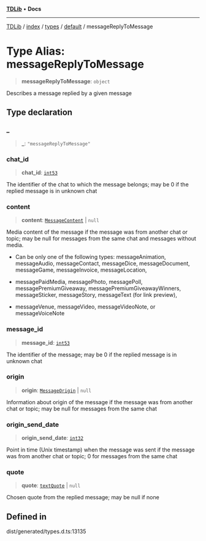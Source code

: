 [**TDLib**](../../../../../../README.md) • **Docs**

***

[TDLib](../../../../../../modules.md) / [index](../../../../../README.md) / [types](../../../README.md) / [default](../README.md) / messageReplyToMessage

# Type Alias: messageReplyToMessage

> **messageReplyToMessage**: `object`

Describes a message replied by a given message

## Type declaration

### \_

> **\_**: `"messageReplyToMessage"`

### chat\_id

> **chat\_id**: [`int53`](int53-1.md)

The identifier of the chat to which the message belongs; may be 0 if the replied message is in unknown chat

### content

> **content**: [`MessageContent`](MessageContent.md) \| `null`

Media content of the message if the message was from another chat or topic; may be null for messages from the same chat and messages without media.

- Can be only one of the following types: messageAnimation, messageAudio, messageContact, messageDice, messageDocument, messageGame, messageInvoice, messageLocation,

- messagePaidMedia, messagePhoto, messagePoll, messagePremiumGiveaway, messagePremiumGiveawayWinners, messageSticker, messageStory, messageText (for link preview),

- messageVenue, messageVideo, messageVideoNote, or messageVoiceNote

### message\_id

> **message\_id**: [`int53`](int53-1.md)

The identifier of the message; may be 0 if the replied message is in unknown chat

### origin

> **origin**: [`MessageOrigin`](MessageOrigin.md) \| `null`

Information about origin of the message if the message was from another chat or topic; may be null for messages from the same chat

### origin\_send\_date

> **origin\_send\_date**: [`int32`](int32-1.md)

Point in time (Unix timestamp) when the message was sent if the message was from another chat or topic; 0 for messages from the same chat

### quote

> **quote**: [`textQuote`](textQuote-1.md) \| `null`

Chosen quote from the replied message; may be null if none

## Defined in

dist/generated/types.d.ts:13135
